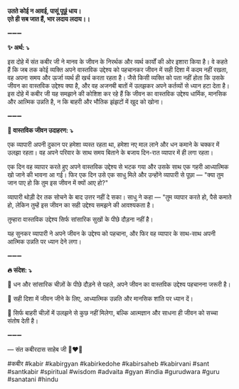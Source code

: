 **उतते कोई न आवई, पासूं पूछूं धाय।**\
**एते ही सब जात हैं, भार लदाय लदाय।।**

➖➖➖

**✨ अर्थ: ⤵**

इस दोहे में संत कबीर जी ने मानव के जीवन के निरर्थक और व्यर्थ कार्यों की ओर इशारा किया है। वे कहते हैं कि जब तक कोई व्यक्ति अपने वास्तविक उद्देश्य को पहचानकर जीवन में सही दिशा में कदम नहीं रखता, वह अपना समय और ऊर्जा व्यर्थ ही खर्च करता रहता है। जैसे किसी व्यक्ति को पता नहीं होता कि उसके जीवन का वास्तविक उद्देश्य क्या है, और वह अजनबी बातों में उलझकर अपने कर्तव्यों से ध्यान हटा देता है। इस दोहे में कबीर जी यह समझाने की कोशिश कर रहे हैं कि जीवन का वास्तविक उद्देश्य धार्मिक, मानसिक और आत्मिक उन्नति है, न कि बाहरी और भौतिक झंझटों में खुद को खोना।

➖➖➖

**🌾 वास्तविक जीवन उदाहरण: ⤵**

एक व्यापारी अपनी दुकान पर हमेशा व्यस्त रहता था, हमेशा नए माल लाने और धन कमाने के चक्कर में उलझा रहता। वह अपने परिवार के साथ समय बिताने के बजाय दिन-रात व्यापार में ही लगा रहता।

एक दिन वह व्यापार करते हुए अपने वास्तविक उद्देश्य से भटक गया और उसके साथ एक गहरी आध्यात्मिक खो जाने की भावना आ गई। फिर एक दिन उसे एक साधु मिले और उन्होंने व्यापारी से पूछा — "क्या तुम जान पाए हो कि तुम इस जीवन में क्यों आए हो?"

व्यापारी थोड़ी देर तक सोचने के बाद उत्तर नहीं दे सका। साधु ने कहा — "तुम व्यापार करते हो, पैसे कमाते हो, लेकिन तुम्हें इस जीवन का सही उद्देश्य समझने की आवश्यकता है।

तुम्हारा वास्तविक उद्देश्य सिर्फ सांसारिक सुखों के पीछे दौड़ना नहीं है।

यह सुनकर व्यापारी ने अपने जीवन के उद्देश्य को पहचाना, और फिर वह व्यापार के साथ-साथ अपनी आत्मिक उन्नति पर ध्यान देने लगा।

➖➖➖

**🔥 संदेश: ⤵**

📌 धन और सांसारिक चीज़ों के पीछे दौड़ने से पहले, अपने जीवन का वास्तविक उद्देश्य पहचानना जरूरी है।

📌 सही दिशा में जीवन जीने के लिए, आध्यात्मिक उन्नति और मानसिक शांति पर ध्यान दें।

📌 सिर्फ बाहरी चीज़ों में उलझने से कुछ नहीं मिलेगा, बल्कि आत्मज्ञान और साधना ही जीवन को सच्चा संतोष देती है।

➖➖➖

— संत कबीरदास साहेब जी 🙏❤️💯

#कबीर #kabir #kabirgyan #kabirkedohe #kabirsaheb #kabirvani #sant #santkabir #spiritual #wisdom #advaita #gyan #india #gurudwara #guru #sanatani #hindu
